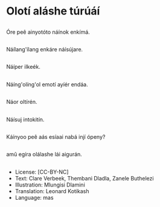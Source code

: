 # Olotí aláshe túrúáí

##
Óre peê ainyotóto
náínok enkímá.

##
Náílang'ílang enkáre
náísújare.

##
Náíper ilkeék.

##
Náíng'olíng'ol emotí
ayíér endáa.

##
Náor oltírén.

##
Náísuj intokitín.

##
Káínyoo peê aás esíaai nabá injí ópeny?

##
amû egíra olálashe lái
aigurán.

##
* License: [CC-BY-NC]
* Text: Clare Verbeek, Thembani Dladla, Zanele Buthelezi
* Illustration: Mlungisi Dlamini
* Translation: Leonard Kotikash
* Language: mas
